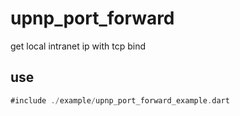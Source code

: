 # upnp_port_forward

get local intranet ip with tcp bind

## use

```dart
#include ./example/upnp_port_forward_example.dart
```
